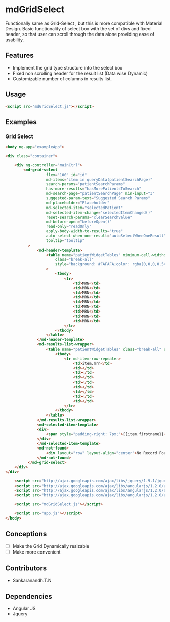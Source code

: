 # mdGridSelect

Functionally same as Grid-Select , but this is more compatible with Material Design.
Basic functionality of select box with the set of divs and fixed header, so that user can scroll through the data alone providing ease of usability.

## Features

 * Implement the grid type structure into the select box
 * Fixed non scrolling header for the result list (Data wise Dynamic)
 * Customizable number of columns in results list.


## Usage

```html
<script src="mdGridSelect.js"></script>
```


## Examples

### Grid Select

```html
<body ng-app="exampleApp">

<div class="container">

    <div ng-controller="mainCtrl">
        <md-grid-select
                  flex="100" id="id"
                  md-items="item in queryData(patientSearchPage)"
                  search-params="patientSearchParams"
                  has-more-results="hasMorePatientsToSearch"
                  md-search-page="patientSearchPage" min-input="3"
                  suggested-param-text="Suggested Search Params"
                  md-placeholder="Placeholder"
                  md-selected-item="selectedPatient"
                  md-selected-item-change="selectedItemChanged()"
                  reset-search-params="clearSearchValue"
                  md-before-open="beforeOpen()"
                  read-only="readOnly"
                  apply-body-width-to-results="true"
                  auto-select-when-one-result="autoSelectWhenOneResult"
                  tooltip="tooltip"
          >
              <md-header-template>
                  <table name="patientWidgetTables" minimum-cell-widths="50,50,50,50,50,50,50,50"
                      class="break-all"
                      style="background: #FAFAFA;color: rgba(0,0,0,0.54); font-size: 12px; font-weight: bold;"
                  >
                      <tbody>
                          <tr>
                              <td>MRN</td>
                              <td>MRN</td>
                              <td>MRN</td>
                              <td>MRN</td>
                              <td>MRN</td>
                              <td>MRN</td>
                              <td>MRN</td>
                              <td>MRN</td>
                              <td>MRN</td>
                          </tr>
                      </tbody>
                  </table>
              </md-header-template>
              <md-results-list-wrapper>
                  <table name="patientWidgetTables" class="break-all" style="color: rgba(0,0,0,0.87); font-size: 13px;">
                      <tbody>
                          <tr md-item-row-repeater>
                              <td>item.mrn</td>
                              <td></td>
                              <td></td>
                              <td></td>
                              <td></td>
                              <td></td>
                              <td></td>
                              <td></td>
                              <td></td>
                          </tr>
                      </tbody>
                  </table>
              </md-results-list-wrapper>
              <md-selected-item-template>
              <div>
                  <span style="padding-right: 7px;">{{item.firstname}}</span>{{item.lastname}}
              </div>
              </md-selected-item-template>
              <md-not-found>
                  <div layout="row" layout-align="center">No Record Found</div>
              </md-not-found>
          </md-grid-select>
    </div>
</div>

    <script src="http://ajax.googleapis.com/ajax/libs/jquery/1.9.1/jquery.min.js"></script>
    <script src="http://ajax.googleapis.com/ajax/libs/angularjs/1.2.0/angular.min.js"></script>
    <script src="http://ajax.googleapis.com/ajax/libs/angularjs/1.2.0/angular-route.min.js"></script>
    <script src="http://ajax.googleapis.com/ajax/libs/angularjs/1.2.0/angular-sanitize.min.js"></script>

    <script src="mdGridSelect.js"></script>

    <script src="app.js"></script>
</body>
```

## Conceptions

- [ ] Make the Grid Dynamically resizable
- [ ] Make more convenient

## Contributors

* Sankaranandh.T.N

## Dependencies

* Angular JS
* Jquery

